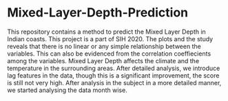 # Mixed-Layer-Depth-Prediction
This repository contains a method to predict the Mixed Layer Depth in Indian coasts. This project is a part of SIH 2020. 
The plots and the study reveals that there is no linear or any simple relationship between the variables.
This can also be evidenced from the correlation coeffiecients among the variables.
Mixed Layer Depth affects the climate and the temperature in the surrounding areas.
After detailed analysis, we introduce lag features in the data, though this is a significant improvement, the score is still not very high.
After analysis in the subject in a more detailed manner, we started analysing the data month wise.
